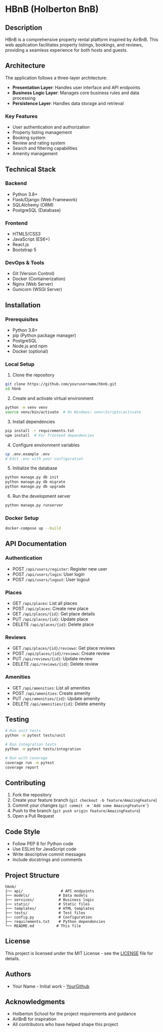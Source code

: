 # HBnB (Holberton BnB)

## Description
HBnB is a comprehensive property rental platform inspired by AirBnB. This web application facilitates property listings, bookings, and reviews, providing a seamless experience for both hosts and guests.

## Architecture
The application follows a three-layer architecture:
- **Presentation Layer**: Handles user interface and API endpoints
- **Business Logic Layer**: Manages core business rules and data processing
- **Persistence Layer**: Handles data storage and retrieval

### Key Features
- User authentication and authorization
- Property listing management
- Booking system
- Review and rating system
- Search and filtering capabilities
- Amenity management

## Technical Stack

### Backend
- Python 3.8+
- Flask/Django (Web Framework)
- SQLAlchemy (ORM)
- PostgreSQL (Database)

### Frontend
- HTML5/CSS3
- JavaScript (ES6+)
- React.js
- Bootstrap 5

### DevOps & Tools
- Git (Version Control)
- Docker (Containerization)
- Nginx (Web Server)
- Gunicorn (WSGI Server)

## Installation

### Prerequisites
- Python 3.8+
- pip (Python package manager)
- PostgreSQL
- Node.js and npm
- Docker (optional)

### Local Setup
1. Clone the repository
```bash
git clone https://github.com/yourusername/hbnb.git
cd hbnb
```

2. Create and activate virtual environment
```bash
python -m venv venv
source venv/bin/activate  # On Windows: venv\Scripts\activate
```

3. Install dependencies
```bash
pip install -r requirements.txt
npm install  # For frontend dependencies
```

4. Configure environment variables
```bash
cp .env.example .env
# Edit .env with your configuration
```

5. Initialize the database
```bash
python manage.py db init
python manage.py db migrate
python manage.py db upgrade
```

6. Run the development server
```bash
python manage.py runserver
```

### Docker Setup
```bash
docker-compose up --build
```

## API Documentation

### Authentication
- POST `/api/users/register`: Register new user
- POST `/api/users/login`: User login
- POST `/api/users/logout`: User logout

### Places
- GET `/api/places`: List all places
- POST `/api/places`: Create new place
- GET `/api/places/{id}`: Get place details
- PUT `/api/places/{id}`: Update place
- DELETE `/api/places/{id}`: Delete place

### Reviews
- GET `/api/places/{id}/reviews`: Get place reviews
- POST `/api/places/{id}/reviews`: Create review
- PUT `/api/reviews/{id}`: Update review
- DELETE `/api/reviews/{id}`: Delete review

### Amenities
- GET `/api/amenities`: List all amenities
- POST `/api/amenities`: Create amenity
- PUT `/api/amenities/{id}`: Update amenity
- DELETE `/api/amenities/{id}`: Delete amenity

## Testing
```bash
# Run unit tests
python -m pytest tests/unit

# Run integration tests
python -m pytest tests/integration

# Run with coverage
coverage run -m pytest
coverage report
```

## Contributing
1. Fork the repository
2. Create your feature branch (`git checkout -b feature/AmazingFeature`)
3. Commit your changes (`git commit -m 'Add some AmazingFeature'`)
4. Push to the branch (`git push origin feature/AmazingFeature`)
5. Open a Pull Request

## Code Style
- Follow PEP 8 for Python code
- Use ESLint for JavaScript code
- Write descriptive commit messages
- Include docstrings and comments

## Project Structure
```
hbnb/
├── api/                 # API endpoints
├── models/             # Data models
├── services/           # Business logic
├── static/             # Static files
├── templates/          # HTML templates
├── tests/              # Test files
├── config.py           # Configuration
├── requirements.txt    # Python dependencies
└── README.md          # This file
```

## License
This project is licensed under the MIT License - see the [LICENSE](LICENSE) file for details.

## Authors
- Your Name - Initial work - [YourGithub](https://github.com/yourusername)

## Acknowledgments
- Holberton School for the project requirements and guidance
- AirBnB for inspiration
- All contributors who have helped shape this project
